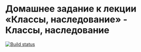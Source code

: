 # Домашнее задание к лекции «Классы, наследование» - Классы, наследование
[![Build status](https://ci.appveyor.com/api/projects/status/19jhcy5263ibny6c?svg=true)](https://ci.appveyor.com/project/fasca23/ajs-5-1)